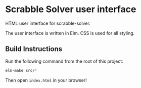 # Scrabble Solver user interface

HTML user interface for scrabble-solver.

The user interface is written in Elm. CSS is used for all styling.


## Build Instructions

Run the following command from the root of this project:

```bash
elm-make src/*
```

Then open `index.html` in your browser!

